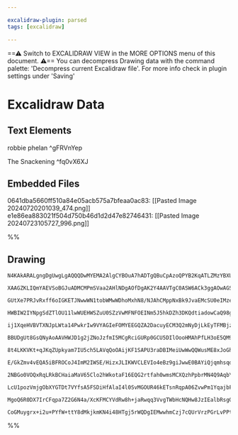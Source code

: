 ```yaml
---

excalidraw-plugin: parsed
tags: [excalidraw]

---
```

==⚠  Switch to EXCALIDRAW VIEW in the MORE OPTIONS menu of this document. ⚠== You can decompress Drawing data with the command palette: 'Decompress current Excalidraw file'. For more info check in plugin settings under 'Saving'


# Excalidraw Data
## Text Elements
robbie phelan ^gFRVnYep

The Snackening ^fq0vX6XJ

## Embedded Files
0641dba5660ff510a84e05acb575a7bfeaa0ac83: [[Pasted Image 20240720201039_474.png]]
e1e86ea883021f504d750b46d1d2d47e82746431: [[Pasted Image 20240723105727_996.png]]

%%
## Drawing
```compressed-json
N4KAkARALgngDgUwgLgAQQQDwMYEMA2AlgCYBOuA7hADTgQBuCpAzoQPYB2KqATLZMzYBXUtiRoIACyhQ4zZAHoFAc0JRJQgEYA6bGwC2CgF7N6hbEcK4OCtptbErHALRY8RMpWdx8Q1TdIEfARcZgRmBShcZQUebTiANho6IIR9BA4oZm4AbXAwUDAi6HhxdEJ9aKR+YsYWdi40AEYEhJrIOtZOADlOMW4mgBYAZgSATkGAVgSmsfaIQg5iLG4I

XAAGZKLIQmYAEVSoBGJuADMCMPmSVaa2AHlNDgAOfDgAK2Y4AAVTgC0ASW6ACk3ggAOwAGS2xVOhHw+AAyrBgqtBB5oQIoKQ2ABrBAAdRI6m4fHymOxeKRMBREjR13m2L8kg44WyzXmbDguGwahgA3W63m1mUNNQgrJEEw3GcT0GYO0CSePCa6zGTyeYNVPDmEr5aGcyrG2iakyaYNNTzGwytVqe82YWNxCAAwmx8GxSKssdZPrhApkMRBNNyccp

GUtXe7PRJvRxff6oIGKETJNwwWN1tobWMwWDhoMxhN8/NJAhCMppNxBk9JvaEMcSU0eIMzethqN5mHhHB/sQ2ag8ttIABNACOAA04NgcWCAOL/BEAQUmT3xzq+AFkwRQEMoIGSALrzU7kdK97gcITwhnCJYs5j9y/XiWaW/EACiwXSmX7OSPEqEOBiFwI4TmaMFlU1TUZgSSZBnmIgOBxC8r3wBC2GnBs0HOfBLglB0QKEfsIEQJZFj3Y84QQc8J

HWBIW2IYNpgSdZTlOU11lwWUEHWSZuU0SZzVwMFNFOEINm5J5hkDZh3DKQdtiadowCaQ98gAXxqQpilgRAvSwRN5k6BoBkVIymC6Dheg4fo0CmHMRjBJ4lIlRZlilCRcB4QNdgOYJQLOC4ECuMD0GUAAxAAlAA1DhhwQOBA1heEqVFCA6ROe1HTxQliGJNBSW2dLsoQVKynSt16QlRkK3vfsXKKzluV5flxSK4VRTa4oPNQZwnOGeImyG5URqaBr

ij1XqeHVBVTXNJpLWta14PwkrIw9VYAGIeFOMYEEGQZA2DacuyECM3Q2mNyDjLkEyTFMBjzbRTUmMYhje8Yxh4QrilLctKzQYZa3w+tQpY01Bh4YZ1nGyBTp7PtcjJEcJynGd5yXFc103bdd33bZ/yKk9cDPUKnzQ6q3zqlDnyK18zo/L8MiyXJCeKQDgIC8DDUVAsEm+4YEMWZC0HJ9DMNCnC8KJzgoARQgjDKabj1l8KSbhSbYegAzVmxTRNEI

BBUDgUt8GsQNyAoAAVHWJD1g2jZNoJzfmI5MCgRciGURp0GCU5DIlOooHMAhPfLH3oE5QM9EyXBFiYGjUDFiUPXLRYCBt93dbsB3jdNl2JVwIQoDYSLwgVsosSEYKJUQhAAAkywrRNmniSYNK0iVdPKioqkDYzOG4aZzPqHo+jKM1TSGa0cyuJYVk850fP2Q4sNQKWa6K64JCaABFBFcGceuwXr4YeBgUdCGHTRhz2Jp8R4bAkrhRFkXKjKZJK3L

8t4LKKVKt+qJKqZUpkyam7IU5ch5LAVqQoOAijKF1SAPU3raDBIMeiUwWwQQWusME8xJoGh4AkWaYxpgjBtEtO0q1/7rWjOgWM8ZmZHRDKdc6UYvTXSYQGeYyY8qpjQE5OI6wlRPFaOgpoZ8hglibgDVA1ZgZFTCGvSRbYEjoMLIo4o8Ney/mRhAK2AAhRcTxSDDmdP8AAqmMO4zB/jDEIM6TAhBSA4nfPjIobNIDE1JjTCmRVwzEHAUnVC8x6ZL

E/GkZmv4vEQA5iBFROCoJ4ImM2IWSE/HizxJLIKWVCLEVIo4eBz9giJwwE0BAYiQjqmhsqdi6xBjEHNOsTQGDiBNGIDwYgcpKk8HQfRYYTQZJySRkOWGKk1JFE0vkbSkBu76SziPSy3AOyBwsg0aytlUCzBYvmQ0c93KrFwHsZefkEBc3Xrk1yoUICnFHOseg44EjjiBCU1+1J37AM/v/b+Ajf40KdGVIB6IbxgNZAMDkUCWrNAFHAhB3AkGSgGE

2NBGo0VOQxRqLRkBCHaiaMaV65Clo2hWkotaF16EQG2rtfah0wmsMCXQzhPpbrMN4Q9AqbY0GTBXJaS0PBBLOR+pAP6zcVnYvSqDAYtpmxDHGJ2RkCM9FDgMcY0x5irE2LsQ4pxLi3EeLALEnx1EyahNAXecFoszV0zfJE78LM0B/nmPEi5ZoeayjGPzKG6SRYhNpsUd0EtAq4U3jCWW8tFYkmoTLTIat9AawhV3W26ArallQAiDgIYMjkQtpQTO

LcU1pozVmjgObXYGTDt7VYfsA5FSDiHfAlaI4l0SvMGOUR46kETsnRqpA06ZvwPm1YqajbFswqW4pQpi6l3LpGtAVdQ2QDro3f6Bb8UCo0uAQmaw4BwCRAk7g2loClnSNW1d0IGCGwoIYhlb4mUSE2mxJ9pwL3YBEAmf4Rx9BIloRSraO09oHVfe+5mn60g3pOoyv9V0WV+jZfkCAb7SAfq/eFF+QLaRfJqIhkDmQwPfq/hy/5xQkMobSD+wFgDM

MgoQ6R0DX7IrCFqpa7Z2G6N4a/XcKFMCYVdRw8h+jaRwqq3VvgTWbHcNQHw8JzIEalbRsgOxqTX781NurQgf2wGBMcfI1EUgHtkNsAoKWXApr/X8bI/od8SxFyGeMyEG5fpsRUGw7JbE8JxzcAzOuoakj3qFnGulbA7n8DDiHii2C0wVzTxJdhowbADCHsDgQauAxtC8Q7rRyT+HGMM2CRAQJF6wwkDk5khDxXiD3tQLMiAhi3Q3M2s6MYTWmvhX

CoGMuygrx+i2u+PYfW+ttY8dMkjkmKN4i48HTgj5rWQDgIEMwwhmCzj7cQUrVrzPGrLvPPtxS0A1YyLgTQwRQoLrbUQRK87SDV3mJm09V2bsp2LnXbgC7MvFDsKCbAWRi1wA3GwZY1mjsneDWEcAI3blUX7MAdSIB1JAA===
```
%%